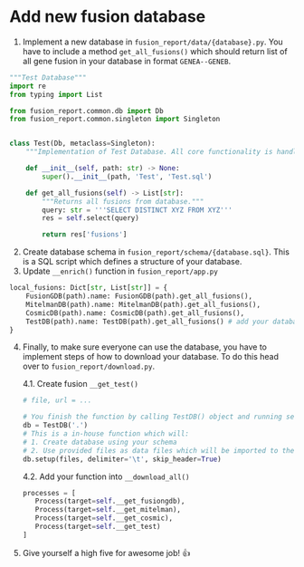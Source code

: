 # Add new fusion database

1. Implement a new database in `fusion_report/data/{database}.py`. You have to include a method `get_all_fusions()`
which should return list of all gene fusion in your database in format `GENEA--GENEB`.

```python
"""Test Database"""
import re
from typing import List

from fusion_report.common.db import Db
from fusion_report.common.singleton import Singleton


class Test(Db, metaclass=Singleton):
    """Implementation of Test Database. All core functionality is handled by parent class."""

    def __init__(self, path: str) -> None:
        super().__init__(path, 'Test', 'Test.sql')

    def get_all_fusions(self) -> List[str]:
        """Returns all fusions from database."""
        query: str = '''SELECT DISTINCT XYZ FROM XYZ'''
        res = self.select(query)

        return res['fusions']
```

2. Create database schema in `fusion_report/schema/{database.sql}`. This is a SQL script which defines a structure 
of your database.
3. Update `__enrich()` function in `fusion_report/app.py`

```python
local_fusions: Dict[str, List[str]] = {
    FusionGDB(path).name: FusionGDB(path).get_all_fusions(),
    MitelmanDB(path).name: MitelmanDB(path).get_all_fusions(),
    CosmicDB(path).name: CosmicDB(path).get_all_fusions(),
    TestDB(path).name: TestDB(path).get_all_fusions() # add your database here
}
```

4. Finally, to make sure everyone can use the database, you have to implement steps of how to download your database.
To do this head over to `fusion_report/download.py`.

    4.1. Create fusion `__get_test()`
    ```python
    # file, url = ...
    
    # You finish the function by calling TestDB() object and running setup function. 
    db = TestDB('.')
    # This is a in-house function which will:
    # 1. Create database using your schema
    # 2. Use provided files as data files which will be imported to the database
    db.setup(files, delimiter='\t', skip_header=True)
    ```
    4.2. Add your function into  `__download_all()`
    ```python
    processes = [
       Process(target=self.__get_fusiongdb),
       Process(target=self.__get_mitelman),
       Process(target=self.__get_cosmic),
       Process(target=self.__get_test)
    ]
    ```

5. Give yourself a high five for awesome job! :+1: